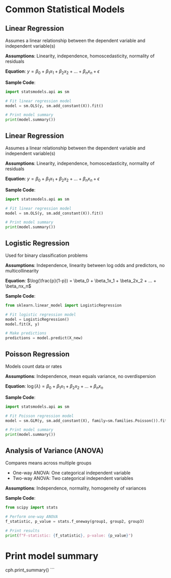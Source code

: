 # Common Statistical Models

## Linear Regression

Assumes a linear relationship between the dependent variable and independent variable(s)

**Assumptions**: Linearity, independence, homoscedasticity, normality of residuals

**Equation**: $y = \beta_0 + \beta_1x_1 + \beta_2x_2 + ... + \beta_nx_n + \epsilon$

**Sample Code**:
```python
import statsmodels.api as sm

# Fit linear regression model
model = sm.OLS(y, sm.add_constant(X)).fit()

# Print model summary
print(model.summary())
```

## Linear Regression

Assumes a linear relationship between the dependent variable and independent variable(s)

**Assumptions**: Linearity, independence, homoscedasticity, normality of residuals

**Equation**: $y = \beta_0 + \beta_1x_1 + \beta_2x_2 + ... + \beta_nx_n + \epsilon$

**Sample Code**:

```python
import statsmodels.api as sm

# Fit linear regression model
model = sm.OLS(y, sm.add_constant(X)).fit()

# Print model summary
print(model.summary())
```

## Logistic Regression

Used for binary classification problems

**Assumptions**: Independence, linearity between log odds and predictors, no multicollinearity

**Equation**: $\log(\frac{p}{1-p}) = \beta_0 + \beta_1x_1 + \beta_2x_2 + ... + \beta_nx_n$

**Sample Code**:

```python
from sklearn.linear_model import LogisticRegression

# Fit logistic regression model
model = LogisticRegression()
model.fit(X, y)

# Make predictions
predictions = model.predict(X_new)
```

## Poisson Regression

Models count data or rates

**Assumptions**: Independence, mean equals variance, no overdispersion

**Equation**: $\log(\lambda) = \beta_0 + \beta_1x_1 + \beta_2x_2 + ... + \beta_nx_n$

**Sample Code**:

```python
import statsmodels.api as sm

# Fit Poisson regression model
model = sm.GLM(y, sm.add_constant(X), family=sm.families.Poisson()).fit()

# Print model summary
print(model.summary())
```

## Analysis of Variance (ANOVA)

Compares means across multiple groups

- One-way ANOVA: One categorical independent variable
- Two-way ANOVA: Two categorical independent variables

**Assumptions**: Independence, normality, homogeneity of variances

**Sample Code**:

```python
from scipy import stats

# Perform one-way ANOVA
f_statistic, p_value = stats.f_oneway(group1, group2, group3)

# Print results
print(f"F-statistic: {f_statistic}, p-value: {p_value}")
```



# Print model summary
cph.print_summary()
\`\`\`
```
